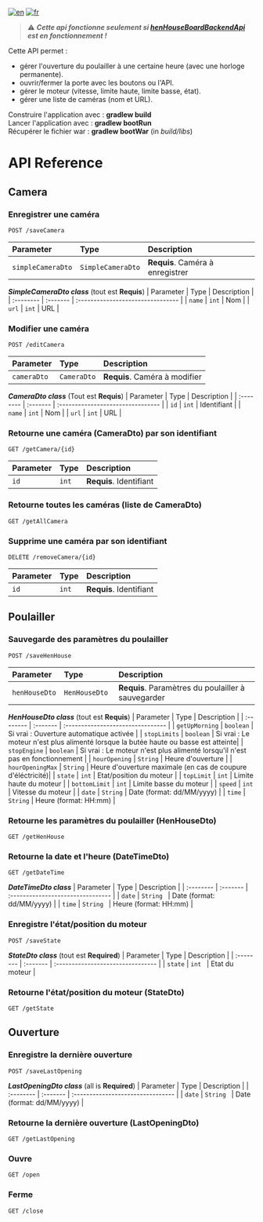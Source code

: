 [![en](https://img.shields.io/badge/lang-en-ab4b52.svg)](https://github.com/tlebigre/henHouseBackendApi/blob/main/README.md)
[![fr](https://img.shields.io/badge/lang-fr-318ce7.svg)](https://github.com/tlebigre/henHouseBackendApi/blob/main/README.fr.md)

> :warning: ***Cette api fonctionne seulement si [henHouseBoardBackendApi](https://github.com/tlebigre/henHouseBoardBackendApi) est en fonctionnement !***

Cette API permet :
* gérer l'ouverture du poulailler à une certaine heure (avec une horloge permanente).
* ouvrir/fermer la porte avec les boutons ou l'API.
* gérer le moteur (vitesse, limite haute, limite basse, état).
* gérer une liste de caméras (nom et URL).

Construire l'application avec : **gradlew build**  
Lancer l'application avec : **gradlew bootRun**  
Récupérer le fichier war : **gradlew bootWar** (in *build/libs*)

# API Reference
## Camera
### Enregistrer une caméra
```http
POST /saveCamera
```
| Parameter | Type | Description |
| :-------- | :------- | :------------------------- |
|  `simpleCameraDto`  |  `SimpleCameraDto`  |  **Requis**. Caméra à enregistrer |

***SimpleCameraDto class*** (tout est **Requis**)
| Parameter | Type | Description |
| :-------- | :------- | :-------------------------------- |
|  `name`  |  `int`  |  Nom |
|  `url`  |  `int`  |  URL |
### Modifier une caméra
```http
POST /editCamera
```
| Parameter | Type | Description |
| :-------- | :------- | :-------------------------------- |
|  `cameraDto`  |  `CameraDto`  |  **Requis**. Caméra à modifier |

***CameraDto class*** (Tout est **Requis**)
| Parameter | Type | Description |
| :-------- | :------- | :-------------------------------- |
|  `id`  |  `int`  |  Identifiant |
|  `name`  |  `int`  |  Nom |
|  `url`  |  `int`  |  URL |

### Retourne une caméra (CameraDto) par son identifiant
```http
GET /getCamera/{id}
```
| Parameter | Type | Description |
| :-------- | :------- | :-------------------------------- |
|  `id`  |  `int`  |  **Requis**. Identifiant |

### Retourne toutes les caméras (liste de CameraDto)
```http
GET /getAllCamera
```
### Supprime une caméra par son identifiant
```http
DELETE /removeCamera/{id}
```
| Parameter | Type | Description |
| :-------- | :------- | :------------------------- |
|  `id`  |  `int`  |  **Requis**. Identifiant|

## Poulailler
### Sauvegarde des paramètres du poulailler
```http
POST /saveHenHouse
```
| Parameter | Type | Description |
| :-------- | :------- | :------------------------- |
|  `henHouseDto`  |  `HenHouseDto `  |  **Requis**. Paramètres du poulailler à sauvegarder |

***HenHouseDto class*** (tout est **Requis**)
| Parameter | Type | Description |
| :-------- | :------- | :-------------------------------- |
|  `getUpMorning`  |  `boolean` | Si vrai : Ouverture automatique activée |
|  `stopLimits`  |  `boolean` | Si vrai : Le moteur n'est plus alimenté lorsque la butée haute ou basse est atteinte|
|  `stopEngine`  |  `boolean` | Si vrai : Le moteur n'est plus alimenté lorsqu'il n'est pas en fonctionnement |
|  `hourOpening`  |  `String` | Heure d'ouverture |
|  `hourOpeningMax`  |  `String` | Heure d'ouverture maximale (en cas de coupure d'éléctricité)|
|  `state`  |  `int` | Etat/position du moteur |
|  `topLimit`  |  `int` | Limite haute du moteur |
|  `bottomLimit`  |  `int` | Limite basse du moteur |
|  `speed`  |  `int` | Vitesse du moteur |
|  `date`  |  `String` | Date (format: dd/MM/yyyy) |
|  `time`  |  `String` | Heure (format: HH:mm) |

### Retourne les paramètres du poulailler (HenHouseDto)
```http
GET /getHenHouse
```

### Retourne la date et l'heure (DateTimeDto)
```http
GET /getDateTime
```
***DateTimeDto class***
| Parameter | Type | Description |
| :-------- | :------- | :-------------------------------- |
|  `date`  |  `String ` | Date (format: dd/MM/yyyy) |
|  `time`  |  `String ` | Heure (format: HH:mm) |

### Enregistre l'état/position du moteur
```http
POST /saveState
```
***StateDto class*** (tout est **Required**)
| Parameter | Type | Description |
| :-------- | :------- | :-------------------------------- |
|  `state`  |  `int ` | Etat du moteur |

### Retourne l'état/position du moteur (StateDto)
```http
GET /getState
```
## Ouverture
### Enregistre la dernière ouverture
```http
POST /saveLastOpening
```
***LastOpeningDto class*** (all is **Required**)
| Parameter | Type | Description |
| :-------- | :------- | :-------------------------------- |
|  `date`  |  `String ` | Date (format: dd/MM/yyyy) |

### Retourne la dernière ouverture (LastOpeningDto)
```http
GET /getLastOpening
```

### Ouvre
```http
GET /open
```

### Ferme
```http
GET /close
```

